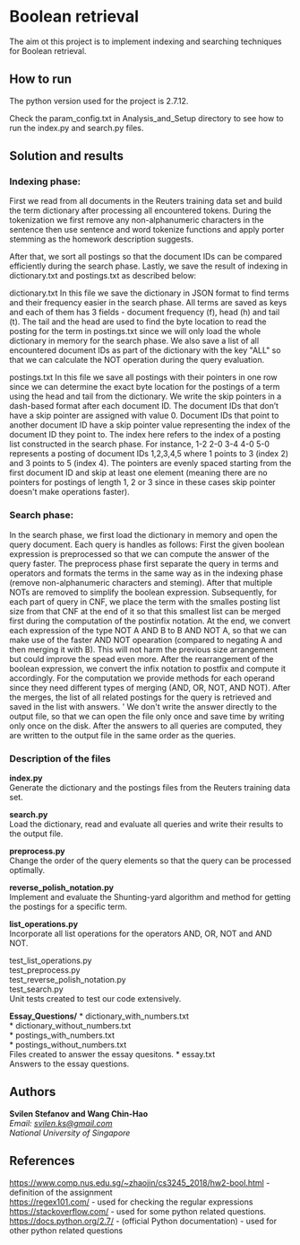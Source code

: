
# Boolean retrieval

The aim ot this project is to implement indexing and searching techniques for Boolean retrieval.

## How to run

The python version used for the project is 2.7.12.

Check the param_config.txt in Analysis_and_Setup directory to see how to run the index.py and search.py files.

## Solution and results

### Indexing phase:
First we read from all documents in the Reuters training data set and build the term dictionary after processing all encountered tokens.
During the tokenization we first remove any non-alphanumeric characters in the sentence then use sentence and word tokenize functions and apply porter stemming as the homework description suggests.

After that, we sort all postings so that the document IDs can be compared efficiently during the search phase. Lastly, we save the result of indexing in dictionary.txt and postings.txt as described below:

dictionary.txt
In this file we save the dictionary in JSON format to find terms and their frequency easier in the search phase. 
All terms are saved as keys and each of them has 3 fields - document frequency (f), head (h) and tail (t). 
The tail and the head are used to find the byte location to read the posting for the term in postings.txt since we will only load the whole dictionary in memory for the search phase. 
We also save a list of all encountered document IDs as part of the dictionary with the key "ALL" so that we can calculate the NOT operation during the query evaluation.

postings.txt
In this file we save all postings with their pointers in one row since we can determine the exact byte location for the postings of a term using the head and tail from the dictionary. 
We write the skip pointers in a dash-based format after each document ID. The document IDs that don’t have a skip pointer are assigned with value 0. 
Document IDs that point to another document ID have a skip pointer value representing the index of the document ID they point to. 
The index here refers to the index of a posting list constructed in the search phase. For instance, 1-2 2-0 3-4 4-0 5-0 represents a posting of document IDs 1,2,3,4,5 where 1 points to 3 (index 2) and 3 points to 5 (index 4).
The pointers are evenly spaced starting from the first document ID and skip at least one element (meaning there are no pointers for postings of length 1, 2 or 3 since in these cases skip pointer doesn't make operations faster).

### Search phase:
In the search phase, we first load the dictionary in memory and open the query document.
Each query is handles as follows: 
First the given boolean expression is preprocessed so that we can compute the answer of the query faster. 
The preprocess phase first separate the query in terms and operators and formats the terms in the same way as in the indexing phase (remove non-alphanumeric characters and steming). 
After that multiple NOTs are removed to simplify the boolean expression. 
Subsequently, for each part of query in CNF, we place the term with the smalles posting list size from that CNF at the end of it so that this smallest list can be merged first during the computation of the postinfix notation. 
At the end, we convert each expression of the type NOT A AND B to B AND NOT A, so that we can make use of the faster AND NOT opearation (compared to negating A and then merging it with B). 
This will not harm the previous size arrangement but could improve the spead even more. 
After the rearrangement of the boolean expression, we convert the infix notation to postfix and compute it accordingly. 
For the computation we provide methods for each operand since they need different types of merging (AND, OR, NOT, AND NOT). 
After the merges, the list of all related postings for the query is retrieved and saved in the list with answers. '
We don't write the answer directly to the output file, so that we can open the file only once and save time by writing only once on the disk.
After the answers to all queries are computed, they are written to the output file in the same order as the queries.

### Description of the files

**index.py** <br />
Generate the dictionary and the postings files from the Reuters training data set.

**search.py** <br />
Load the dictionary, read and evaluate all queries and write their results to the output file.

**preprocess.py** <br />
Change the order of the query elements so that the query can be processed optimally.

**reverse_polish_notation.py** <br />
Implement and evaluate the Shunting-yard algorithm and method for getting the postings for a specific term.

**list_operations.py** <br />
Incorporate all list operations for the operators AND, OR, NOT and AND NOT.

test_list_operations.py <br />
test_preprocess.py <br />
test_reverse_polish_notation.py <br />
test_search.py <br />
Unit tests created to test our code extensively.

**Essay_Questions/**
    * dictionary_with_numbers.txt <br />
    * dictionary_without_numbers.txt <br />
    * postings_with_numbers.txt <br />
    * postings_without_numbers.txt <br />
    Files created to answer the essay quesitons.
    * essay.txt <br />
    Answers to the essay questions.

## Authors
**Svilen Stefanov and Wang Chin-Hao** <br />
*Email: svilen.ks@gmail.com* <br />
*National University of Singapore*

## References
https://www.comp.nus.edu.sg/~zhaojin/cs3245_2018/hw2-bool.html - definition of the assignment 
<br />
https://regex101.com/ - used for checking the regular expressions <br />
https://stackoverflow.com/ - used for some python related questions. <br />
https://docs.python.org/2.7/ - (official Python documentation) - used for other python related questions





